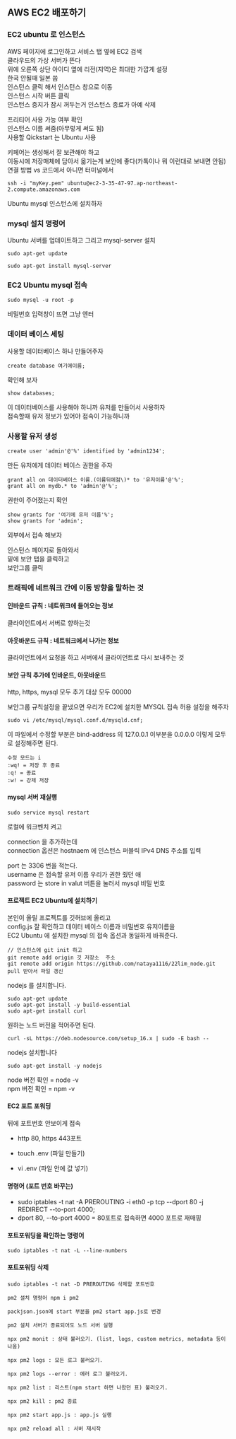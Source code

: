 ## AWS EC2 배포하기

### EC2 ubuntu 로 인스턴스
AWS 페이지에 로그인하고 서비스 탭 옆에 EC2 검색  
클라우드의 가상 서버가 뜬다  
위에 오른쪽 상단 아이디 옆에 리전(지역)은 최대한 가깝게 설정  
한국 안될때 일본 씀  
인스턴스 클릭 해서 인스턴스 창으로 이동  
인스턴스 시작 버튼 클릭  
인스턴스 중지가 잠시 꺼두는거 인스턴스 종료가 아예 삭제  

프리티어 사용 가능 여부 확인  
인스턴스 이름 써줌(아무렇게 써도 됨)  
사용할 Qickstart 는 Ubuntu 사용  

키페어는 생성해서 잘 보관해야 하고  
이동시에 저장매체에 담아서 옮기는게 보안에 좋다(카톡이나 뭐 이런대로 보내면 안됨)  
연결 방법 vs 코드에서 아니면 터미널에서  
```
ssh -i "myKey.pem" ubuntu@ec2-3-35-47-97.ap-northeast-2.compute.amazonaws.com
```

Ubuntu mysql 인스턴스에 설치하자

### mysql 설치 명령어
Ubuntu 서버를 업데이트하고 그리고 mysql-server 설치  
```
sudo apt-get update
```
```
sudo apt-get install mysql-server
```

### EC2 Ubuntu mysql 접속
```
sudo mysql -u root -p
```

비밀번호 입력창이 뜨면 그냥 엔터

### 데이터 베이스 세팅

사용할 데이터베이스 하나 만들어주자
```
create database 여기에이름;
```

확인해 보자
```
show databases;
```

이 데이터베이스를 사용해야 하니까 유저를 만들어서 사용하자  
접속할때 유저 정보가 있어야 접속이 가능하니까  
### 사용할 유저 생성  
```
create user 'admin'@'%' identified by 'admin1234';
```

만든 유저에게 데이터 베이스 권한을 주자
```
grant all on 데이터베이스 이름.(이름뒤에점\)* to '유저이름'@'%';
grant all on mydb.* to 'admin'@'%';
```

권한이 주어졌는지 확인
```
show grants for '여기에 유저 이름'%';
show grants for 'admin';
```

외부에서 접속 해보자

인스턴스 페이지로 돌아와서  
밑에 보안 탭을 클릭하고  
보안그룹 클릭  

### 트래픽에 네트워크 간에 이동 방향을 말하는 것  

#### 인바운드 규칙 : 네트워크에 들어오는 정보  
클라이언트에서 서버로 향하는것  

#### 아웃바운드 규칙 : 네트워크에서 나가는 정보
클라이언트에서 요청을 하고 서버에서 클라이언트로 다시 보내주는 것

#### 보안 규칙 추가에 인바운드, 아웃바운드
http, https, mysql 모두 추기
대상 모두 00000

보안그룹 규칙설정을 끝냈으면 우리가 EC2에 설치한 MYSQL 접속 허용 설정을 해주자
```
sudo vi /etc/mysql/mysql.conf.d/mysqld.cnf;
```
이 파일에서 수정할 부분은 bind-address 의 127.0.0.1 이부분을 0.0.0.0 이렇게 모두로 설정해주면 된다.
```
수정 모드는 i
:wq! = 저장 후 종료
:q! = 종료
:w! = 강제 저장
```

#### mysql 서버 재실행
```
sudo service mysql restart
```

로컬에 워크벤치 켜고

connection 을 추가하는데  
connection 옵션은  hostnaem 에 인스턴스 퍼블릭 IPv4 DNS 주소를 입력  

port 는 3306 번을 적는다.  
username 은 접속할 유저 이름 우리가 권한 줬던 애  
password 는 store in valut 버튼을 눌러서 mysql 비밀 번호  

#### 프로젝트 EC2 Ubuntu에 설치하기
본인이 올릴 프로젝트를 깃허브에 올리고  
config.js 잘 확인하고 데이터 베이스 이름과 비밀번호 유저이름을  
EC2 Ubuntu 에 설치한 mysql 의 접속 옵션과 동일하게 바꿔준다.  
```
// 인스턴스에 git init 하고  
git remote add origin 깃 저장소  주소
git remote add origin https://github.com/nataya1116/22lim_node.git
pull 받아서 파일 갱신
```

nodejs 를 설치합니다.
```
sudo apt-get update
sudo apt-get install -y build-essential
sudo apt-get install curl
```
원하는 노드 버전을 적어주면 된다.
```
curl -sL https://deb.nodesource.com/setup_16.x | sudo -E bash --
```

nodejs 설치합니다
```
sudo apt-get install -y nodejs
```

node 버전 확인 = node -v  
npm 버전 확인 = npm -v  

#### EC2 포트 포워딩
뒤에 포트번호 안보이게 접속
- http 80, https 443포트

- touch .env (파일 만들기)
- vi .env (파일 안에 값 넣기)

#### 명령어 (포트 번호 바꾸는)

- sudo iptables -t nat -A PREROUTING -i eth0 -p tcp --dport 80 -j REDIRECT --to-port 4000;
- dport 80, --to-port 4000 = 80포트로 접속하면 4000 포트로 재매핑

#### 포트포워딩을 확인하는 명령어
```
sudo iptables -t nat -L --line-numbers
```
#### 포트포워딩 삭제
```
sudo iptables -t nat -D PREROUTING 삭제할 포트번호
```

```
pm2 설치 명령어 npm i pm2

packjson.json에 start 부분을 pm2 start app.js로 변경

pm2 설치 서버가 종료되어도 노드 서버 실행

npx pm2 monit : 상태 불러오기. (list, logs, custom metrics, metadata 등이 나옴)

npx pm2 logs : 모든 로그 불러오기.

npx pm2 logs --error : 에러 로그 불러오기.

npx pm2 list : 리스트(npm start 하면 나왔던 표) 불러오기.

npx pm2 kill : pm2 종료

npx pm2 start app.js : app.js 실행

npx pm2 reload all : 서버 재시작
```
